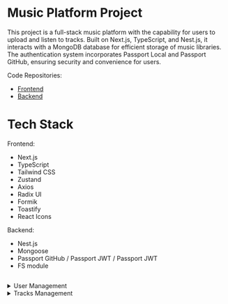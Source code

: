 # Music Platform Project

This project is a full-stack music platform with the capability for users to upload and listen to tracks. Built on Next.js, TypeScript, and Nest.js, it interacts with a MongoDB database for efficient storage of music libraries. The authentication system incorporates Passport Local and Passport GitHub, ensuring security and convenience for users.

Code Repositories:
  - [Frontend](https://github.com/G1Lroy/music-platform-FE) 
  - [Backend](https://github.com/G1Lroy/music-platform-BE-)

# Tech Stack 
Frontend:
- Next.js
- TypeScript
- Tailwind CSS
- Zustand 
- Axios 
- Radix UI
- Formik
- Toastify
- React Icons

Backend:
 - Nest.js
 - Mongoose 
 - Passport GitHub / Passport JWT / Passport JWT
 - FS module

## 

<details>
  <summary>User Management</summary>

     - User data is stored in a database.
     - Users can be created during registration and deleted if necessary.
     
     - Users can register on the platform.
     - Users can log in to the platform.
     - Seamless login using GitHub credentials.
     
     - During login, validation occurs first on the frontend and then on the backend.
     - Successful validation results in the generation of a JWT token.
     - The token is included in the response, granting access to the user's page.
     
</details>
<details>
  <summary>Tracks Management</summary>
      
     - Tracks data stores in DB
     - All users can listen to tracks.
     - Only logged-in users can upload new tracks.
     
     - Each user has access to all tracks and their personal library.
     - Users can create a personal library by uploading tracks.
     - Users can delete tracks from their library.
 
</details>

